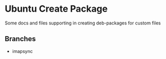 # Ubuntu Create Package
Some docs and files supporting in creating deb-packages for custom files

## Branches
- imapsync
